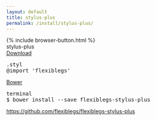 ```yaml
---
layout: default
title: stylus-plus
permalink: /install/stylus-plus/
---
```


<div class="dn-browser">
  <div class="dn-browser-header">
    {% include browser-button.html %}
    <div class="dn-style--title"><span>stylus-plus</span></div>
    <a href="/" class="dn-logo"><img src="/img/flexiblegs-logo-white.png" alt=""></a>
  </div>
  <div class="dn-browser-body">
    <div class="dn-browser-body__pre">
      <a class="dn-title" href="https://raw.githubusercontent.com/flexiblegs/flexiblegs-stylus-plus/master/flexiblegs.styl" download>Download</a>
      <pre><div class="dn-tag dn-tag--gray dn-tag--bottom">.styl</div><!--
        --><div class="comment">@import '<span>flexiblegs</span>'</div><!--
      --></pre>
      <div class="dn-space-40"></div>
      <a class="dn-title" href="http://bower.io">Bower</a>
      <pre><div class="dn-tag dn-tag--gray dn-tag--bottom">terminal</div><!--
        --><div class="comment">$ bower install --save <span>flexiblegs-stylus-plus</span></div><!--
      --></pre>
    </div>
    <div class="dn-space-40"></div>
    <div class="dn-browser-footer">
      <div class="wrap xl-gutter-24 xl-outside-24 xl-center xl-auto">
        <div class="col">
          <a href="https://github.com/flexiblegs/flexiblegs-stylus-plus" class="dn-button dn-button--link">
            https://github.com/flexiblegs/flexiblegs-stylus-plus
          </a>
        </div>
      </div>
    </div>
  </div>
</div>

